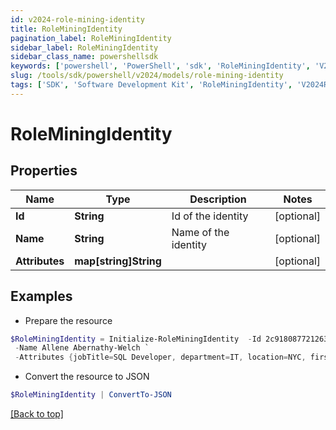 ```yaml
---
id: v2024-role-mining-identity
title: RoleMiningIdentity
pagination_label: RoleMiningIdentity
sidebar_label: RoleMiningIdentity
sidebar_class_name: powershellsdk
keywords: ['powershell', 'PowerShell', 'sdk', 'RoleMiningIdentity', 'V2024RoleMiningIdentity'] 
slug: /tools/sdk/powershell/v2024/models/role-mining-identity
tags: ['SDK', 'Software Development Kit', 'RoleMiningIdentity', 'V2024RoleMiningIdentity']
---
```



# RoleMiningIdentity

## Properties

Name | Type | Description | Notes
------------ | ------------- | ------------- | -------------
**Id** | **String** | Id of the identity | [optional] 
**Name** | **String** | Name of the identity | [optional] 
**Attributes** | **map[string]String** |  | [optional] 

## Examples

- Prepare the resource
```powershell
$RoleMiningIdentity = Initialize-RoleMiningIdentity  -Id 2c9180877212632a017228d5934525e6 `
 -Name Allene Abernathy-Welch `
 -Attributes {jobTitle=SQL Developer, department=IT, location=NYC, firstName=Allene}
```

- Convert the resource to JSON
```powershell
$RoleMiningIdentity | ConvertTo-JSON
```


[[Back to top]](#) 

